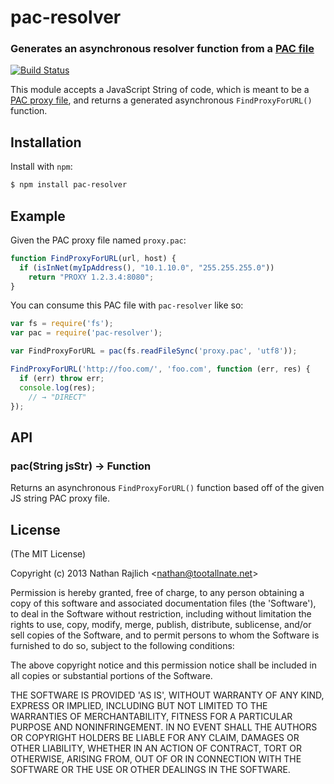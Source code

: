 pac-resolver
============
### Generates an asynchronous resolver function from a [PAC file][pac-wikipedia]
[![Build Status](https://travis-ci.org/TooTallNate/node-pac-resolver.png?branch=master)](https://travis-ci.org/TooTallNate/node-pac-resolver)


This module accepts a JavaScript String of code, which is meant to be a
[PAC proxy file][pac-wikipedia], and returns a generated asynchronous
`FindProxyForURL()` function.


Installation
------------

Install with `npm`:

``` bash
$ npm install pac-resolver
```


Example
-------

Given the PAC proxy file named `proxy.pac`:

``` js
function FindProxyForURL(url, host) {
  if (isInNet(myIpAddress(), "10.1.10.0", "255.255.255.0"))
    return "PROXY 1.2.3.4:8080";
}
```

You can consume this PAC file with `pac-resolver` like so:

``` js
var fs = require('fs');
var pac = require('pac-resolver');

var FindProxyForURL = pac(fs.readFileSync('proxy.pac', 'utf8'));

FindProxyForURL('http://foo.com/', 'foo.com', function (err, res) {
  if (err) throw err;
  console.log(res);
    // → "DIRECT"
});
```


API
---

### pac(String jsStr) → Function

Returns an asynchronous `FindProxyForURL()` function based off of the given JS
string PAC proxy file.


License
-------

(The MIT License)

Copyright (c) 2013 Nathan Rajlich &lt;nathan@tootallnate.net&gt;

Permission is hereby granted, free of charge, to any person obtaining
a copy of this software and associated documentation files (the
'Software'), to deal in the Software without restriction, including
without limitation the rights to use, copy, modify, merge, publish,
distribute, sublicense, and/or sell copies of the Software, and to
permit persons to whom the Software is furnished to do so, subject to
the following conditions:

The above copyright notice and this permission notice shall be
included in all copies or substantial portions of the Software.

THE SOFTWARE IS PROVIDED 'AS IS', WITHOUT WARRANTY OF ANY KIND,
EXPRESS OR IMPLIED, INCLUDING BUT NOT LIMITED TO THE WARRANTIES OF
MERCHANTABILITY, FITNESS FOR A PARTICULAR PURPOSE AND NONINFRINGEMENT.
IN NO EVENT SHALL THE AUTHORS OR COPYRIGHT HOLDERS BE LIABLE FOR ANY
CLAIM, DAMAGES OR OTHER LIABILITY, WHETHER IN AN ACTION OF CONTRACT,
TORT OR OTHERWISE, ARISING FROM, OUT OF OR IN CONNECTION WITH THE
SOFTWARE OR THE USE OR OTHER DEALINGS IN THE SOFTWARE.

[pac-file-docs]: https://web.archive.org/web/20070602031929/http://wp.netscape.com/eng/mozilla/2.0/relnotes/demo/proxy-live.html
[pac-wikipedia]: http://wikipedia.org/wiki/Proxy_auto-config
